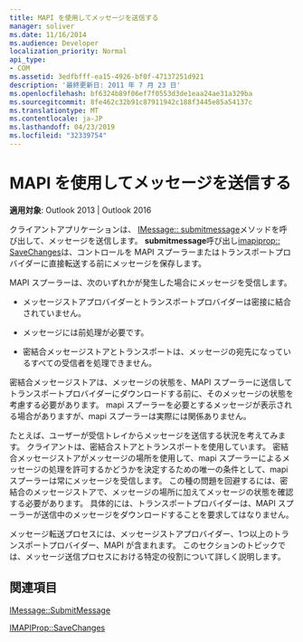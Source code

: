 ```yaml
---
title: MAPI を使用してメッセージを送信する
manager: soliver
ms.date: 11/16/2014
ms.audience: Developer
localization_priority: Normal
api_type:
- COM
ms.assetid: 3edfbfff-ea15-4926-bf0f-47137251d921
description: '最終更新日: 2011 年 7 月 23 日'
ms.openlocfilehash: bf6324b89f06ef7f0553d3de1eaa24ae31a329ba
ms.sourcegitcommit: 8fe462c32b91c87911942c188f3445e85a54137c
ms.translationtype: MT
ms.contentlocale: ja-JP
ms.lasthandoff: 04/23/2019
ms.locfileid: "32339754"
---
```

# <a name="sending-messages-by-using-mapi"></a>MAPI を使用してメッセージを送信する

  
  
**適用対象**: Outlook 2013 | Outlook 2016 
  
クライアントアプリケーションは、 [IMessage:: submitmessage](imessage-submitmessage.md)メソッドを呼び出して、メッセージを送信します。 **submitmessage**呼び出し[imapiprop:: SaveChanges](imapiprop-savechanges.md)は、コントロールを MAPI スプーラーまたはトランスポートプロバイダーに直接転送する前にメッセージを保存します。 
  
MAPI スプーラーは、次のいずれかが発生した場合にメッセージを受信します。
  
- メッセージストアプロバイダーとトランスポートプロバイダーは密接に結合されていません。
    
- メッセージには前処理が必要です。
    
- 密結合メッセージストアとトランスポートは、メッセージの宛先になっているすべての受信者を処理できません。
    
密結合メッセージストアは、メッセージの状態を、MAPI スプーラーに送信してトランスポートプロバイダーにダウンロードする前に、そのメッセージの状態を考慮する必要があります。 mapi スプーラーを必要とするメッセージが表示される場合がありますが、mapi スプーラーは実際には関係ありません。
  
たとえば、ユーザーが受信トレイからメッセージを送信する状況を考えてみます。 クライアントは、密結合ストアとトランスポートを使用しています。 密結合メッセージストアがメッセージの場所を使用して、mapi スプーラーによるメッセージの処理を許可するかどうかを決定するための唯一の条件として、mapi スプーラーは常にメッセージを受信します。 この種の問題を回避するには、密結合のメッセージストアで、メッセージの場所に加えてメッセージの状態を確認する必要があります。 具体的には、トランスポートプロバイダーは、MAPI スプーラーが送信中のメッセージをダウンロードすることを要求してはなりません。
  
メッセージ転送プロセスには、メッセージストアプロバイダー、1つ以上のトランスポートプロバイダー、MAPI が含まれます。 このセクションのトピックでは、メッセージ送信プロセスにおける特定の役割について詳しく説明します。
  
## <a name="see-also"></a>関連項目



[IMessage::SubmitMessage](imessage-submitmessage.md)
  
[IMAPIProp::SaveChanges](imapiprop-savechanges.md)

